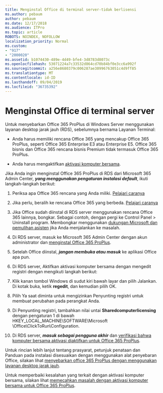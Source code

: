 ```yaml
---
title: Menginstal Office di terminal server-tidak berlisensi
ms.author: pebaum
author: pebaum
ms.date: 12/17/2018
ms.audience: ITPro
ms.topic: article
ROBOTS: NOINDEX, NOFOLLOW
localization_priority: Normal
ms.custom:
- "917"
- "2000020"
ms.assetid: b1074430-489e-4d49-bfe4-3d8783d8073c
ms.openlocfilehash: 53071224a7c33532d864cd70b84bf0e3cc6a992f
ms.sourcegitcommit: a256e8680379c006287ae30996763051c4d9ff85
ms.translationtype: MT
ms.contentlocale: id-ID
ms.lasthandoff: 09/04/2019
ms.locfileid: "36735392"
---
```

# <a name="installing-office-on-a-terminal-server"></a>Menginstal Office di terminal server

Untuk menyebarkan Office 365 ProPlus di Windows Server menggunakan layanan desktop jarak jauh (RDS), sebelumnya bernama Layanan Terminal:
  
- Anda harus memiliki rencana Office 365 yang mencakup Office 365 ProPlus, seperti Office 365 Enterprise E3 atau Enterprise E5. Office 365 bisnis dan Office 365 rencana bisnis Premium tidak termasuk Office 365 ProPlus.

- Anda harus mengaktifkan [aktivasi komputer bersama](https://docs.microsoft.com/DeployOffice/overview-of-shared-computer-activation-for-office-365-proplus).

Jika Anda ingin menginstal Office 365 ProPlus di RDS dari Microsoft 365 Admin Center, ***yang menggunakan pengaturan instalasi default***, ikuti langkah-langkah berikut:
  
1. Periksa apa Office 365 rencana yang Anda miliki. [Pelajari caranya](https://docs.microsoft.com/office365/admin/admin-overview/what-subscription-do-i-have)

2. Jika perlu, beralih ke rencana Office 365 yang berbeda. [Pelajari caranya](https://docs.microsoft.com/office365/admin/subscriptions-and-billing/switch-to-a-different-plan)

3. Jika Office sudah diinstal di RDS server menggunakan rencana Office 365 lainnya, bongkar. Sebagai contoh, dengan pergi ke Control Panel \> Uninstall program. Membongkar menggunakan [dukungan Microsoft dan pemulihan asisten](https://aka.ms/SARA-OfficeUninstall-Alchemy) jika Anda menjalankan ke masalah.

4. Di RDS server, masuk ke Microsoft 365 Admin Center dengan akun administrator dan [menginstal Office 365 ProPlus](https://portal.office.com/OLS/MySoftware.aspx).

5. Setelah Office diinstal, ***jangan membuka atau masuk*** ke aplikasi Office apa pun.

6. Di RDS server, Aktifkan aktivasi komputer bersama dengan mengedit registri dengan mengikuti langkah berikut:

1. Klik kanan tombol Windows di sudut kiri bawah layar dan pilih Jalankan. Di kotak buka, ketik **regedit**, dan kemudian pilih OK.

2. Pilih Ya saat diminta untuk mengizinkan Penyunting registri untuk membuat perubahan pada perangkat Anda.

3. Di Penyunting registri, tambahkan nilai untai **Sharedcomputerlicensing** dengan pengaturan 1 di bawah HKEY_LOCAL_MACHINE\SOFTWARE\Microsoft \Office\ClickToRun\Configuration.

7. Di RDS server, ***masuk sebagai pengguna akhir*** dan [verifikasi bahwa komputer bersama aktivasi diaktifkan untuk Office 365 ProPlus](https://docs.microsoft.com/DeployOffice/troubleshoot-issues-with-shared-computer-activation-for-office-365-proplus#verify-that-activation-for-office-365-proplus-succeeded).

Untuk rincian lebih lanjut tentang prasyarat, petunjuk penataan dan Panduan pada instalasi disesuaikan dengan menggunakan alat penyebaran Office, silakan lihat [menyebarkan office 365 ProPlus dengan menggunakan layanan desktop jarak jauh](https://docs.microsoft.com/DeployOffice/deploy-office-365-proplus-by-using-remote-desktop-services).
  
Untuk memperbaiki kesalahan yang terkait dengan aktivasi komputer bersama, silakan lihat [memecahkan masalah dengan aktivasi komputer bersama untuk Office 365 ProPlus](https://docs.microsoft.com/DeployOffice/troubleshoot-issues-with-shared-computer-activation-for-office-365-proplus).
  
